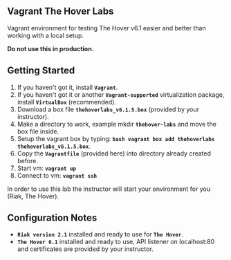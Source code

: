 Vagrant The Hover Labs
----------------------

Vagrant environment for testing The Hover v6.1 easier and better than working with a local
setup.

**Do not use this in production.**

Getting Started
---------------

1. If you haven't got it, install **`Vagrant`**.
2. If you haven't got it or another **`Vagrant-supported`** virtualization package, install **`VirtualBox`** (recommended).
3. Download a box file **`thehoverlabs_v6.1.5.box`** (provided by your instructor).
3. Make a directory to work, example mkdir **`thehover-labs`** and move the box file inside.
4. Setup the vagrant box by typing: **```bash vagrant box add thehoverlabs thehoverlabs_v6.1.5.box```**.
5. Copy the **`Vagrantfile`** (provided here) into directory already created before.
6. Start vm: **`vagrant up`**
7. Connect to vm: **`vagrant ssh`**

In order to use this lab the instructor will start your environment for you (Riak, The Hover).

Configuration Notes
------------------

- **`Riak version 2.1`** installed and ready to use for **`The Hover`**.
- **`The Hover 6.1`** installed and ready to use, API listener on localhost:80 and certificates are provided
by your instructor.
